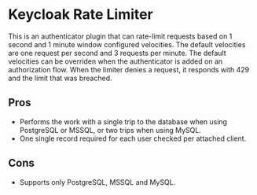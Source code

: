 # Keycloak Rate Limiter

This is an authenticator plugin that can rate-limit requests based on 1 second and 1 minute window configured velocities. The default velocities are one request per second and 3 requests per minute. The default velocities can be overriden when the authenticator is added on an authorization flow. When the limiter denies a request, it responds with 429 and the limit that was breached.

## Pros
* Performs the work with a single trip to the database when using PostgreSQL or MSSQL, or two trips when using MySQL.
* One single record required for each user checked per attached client.

## Cons
* Supports only PostgreSQL, MSSQL and MySQL.
